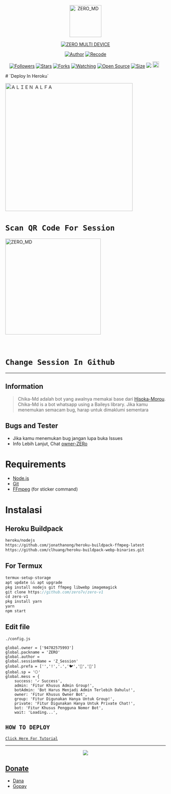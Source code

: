 <p align="center">
<img src="https://telegra.ph/file/a33a0742bd82075087684.jpg" alt="ZERO_MD" width="100"/>


</p>
<p align="center">
<a href="#"><img title="ZERO MULTI DEVICE" src="https://img.shields.io/badge/ZERO MULTI DEVICE-green?colorA=%23ff0000&colorB=%23017e40&style=for-the-badge"></a>
</p>
<p align="center">
<a href="https://github.com/zero7v"><img title="Author" src="https://img.shields.io/badge/Author-VIMUKTHI-red.svg?style=for-the-badge&logo=github"></a>
<a href="https://github.com/zero7v"><img title="Recode" src="https://img.shields.io/badge/Recode-VIMUKTHI-red.svg?style=for-the-badge&logo=github"></a>
</p>
<p align="center">
<a href="https://github.com/zero7v/followers"><img title="Followers" src="https://img.shields.io/github/followers/zero7v?color=red&style=flat-square"></a>
<a href="https://github.com/zero7v/zero-v1/stargazers/"><img title="Stars" src="https://img.shields.io/github/stars/riychdwayne/zero-v1?color=blue&style=flat-square"></a>
<a href="https://github.com/zero7v/zero-v1/network/members"><img title="Forks" src="https://img.shields.io/github/forks/riychdwayne/zero-v1?color=red&style=flat-square"></a>
<a href="https://github.com/zero7v/zero-v1/watchers"><img title="Watching" src="https://img.shields.io/github/watchers/riychdwayne/zero-v1?label=Watchers&color=blue&style=flat-square"></a>
<a href="https://github.com/zero7v/Chika-Md"><img title="Open Source" src="https://badges.frapsoft.com/os/v2/open-source.svg?v=103"></a>
<a href="https://github.com/zero7v/Chika-Md/"><img title="Size" src="https://img.shields.io/github/repo-size/zero7v/Chika-Md?style=flat-square&color=green"></a>
<a href="https://hits.seeyoufarm.com"><img src="https://hits.seeyoufarm.com/api/count/incr/badge.svg?url=https%3A%2F%2Fgithub.com%2Friychdwayne%2FChika-Md&count_bg=%2379C83D&title_bg=%23555555&icon=probot.svg&icon_color=%2300FF6D&title=hits&edge_flat=false"/></a>
<a href="https://github.com/riychdwayne/Chika-Md/graphs/commit-activity"><img height="20" src="https://img.shields.io/badge/Maintained%3F-yes-green.svg"></a>&nbsp;&nbsp;
</p>
  # `Deploy In Heroku`


<a href="https://dashboard.heroku.com/new-app?button-url=https%3A%2F%2Fgithub.com%2Fzero7v%2Fzero-v1"><img title="ＡＬＩＥＮ ＡＬＦＡ" src="https://www.herokucdn.com/deploy/button.svg" width="400"></a>
# `Scan QR Code For Session`
 
<a href="[https://bit.ly/3MnJRjE](https://replit.com/@vimukthioshada3/Session-Md?lite=1&outputonly=1#index.js)"><img title="ZERO_MD" src="[[https://repl.it/badge/github/quiec/whatsasena](https://replit.com/@vimukthioshada3/Session-Md?lite=1&outputonly=1#index.js)](https://replit.com/@vimukthioshada3/Session-Md?lite=1&outputonly=1#index.js)" width="300"></a>
  <br><br><br>
# `Change Session In Github`

</div>


---

## Information
> Chika-Md adalah bot yang awalnya memakai base dari [Hisoka-Morou](https://github.com/DikaArdnt/Hisoka-Morou). Chika-Md is a bot whatsapp using a Baileys library.
> Jika kamu menemukan semacam bug, harap untuk dimaklumi sementara

## Bugs and Tester
* Jika kamu menemukan bug jangan lupa buka Issues
* Info Lebih Lanjut, Chat [owner-ZERo](https://wa.me/94782575993)

# Requirements
* [Node.js](https://nodejs.org/en/)
* [Git](https://git-scm.com/downloads)
* [FFmpeg](https://github.com/BtbN/FFmpeg-Builds/releases/download/autobuild-2020-12-08-13-03/ffmpeg-n4.3.1-26-gca55240b8c-win64-gpl-4.3.zip) (for sticker command)

# Instalasi
## Heroku Buildpack
```bash
heroku/nodejs
https://github.com/jonathanong/heroku-buildpack-ffmpeg-latest
https://github.com/clhuang/heroku-buildpack-webp-binaries.git
```
## For Termux
```ts
termux-setup-storage
apt update && apt upgrade
pkg install nodejs git ffmpeg libwebp imagemagick
git clone https://github.com/zero7v/zero-v1
cd zero-v1
pkg install yarn
yarn
npm start
```

## Edit file
`./config.js`
```// Other
global.owner = ['94782575993']
global.packname = 'ZERO'
global.author = 
global.sessionName = 'Z_Session'
global.prefa = ['','!','.','🐦','🐤','🗿']
global.sp = '⭔'
global.mess = {
    success: '✓ Success',
    admin: 'Fitur Khusus Admin Group!',
    botAdmin: 'Bot Harus Menjadi Admin Terlebih Dahulu!',
    owner: 'Fitur Khusus Owner Bot',
    group: 'Fitur Digunakan Hanya Untuk Group!',
    private: 'Fitur Digunakan Hanya Untuk Private Chat!',
    bot: 'Fitur Khusus Pengguna Nomor Bot',
    wait: 'Loading...',
```

## ```HOW TO DEPLOY```

[`Click Here For Tutorial`]()<br>

----------

<p align="center">
  <a href=""><img src="https://telegra.ph/file/4e8679b0dhh4677be9a2995.jpg" />
</p>

## Donate
- [Dana](https://wa.me/+94782575993?text=Bang+mau+donasi)
- [Gopay](https://wa.me/+94782575993?text=Bang+mau+donasi)


